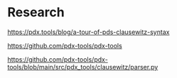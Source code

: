 # Research

https://pdx.tools/blog/a-tour-of-pds-clausewitz-syntax

https://github.com/pdx-tools/pdx-tools

https://github.com/pdx-tools/pdx-tools/blob/main/src/pdx_tools/clausewitz/parser.py

